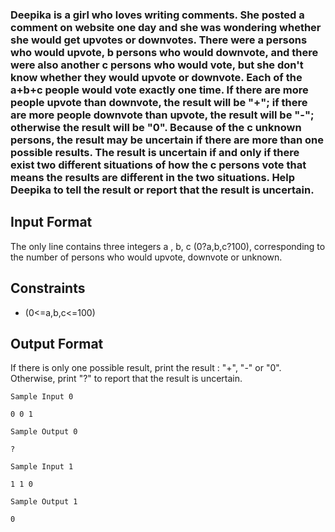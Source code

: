 ### Deepika is a girl who loves writing comments. She posted a comment on website one day and she was wondering whether she would get upvotes or downvotes. There were a persons who would upvote, b persons who would downvote, and there were also another c persons who would vote, but she don't know whether they would upvote or downvote. Each of the a+b+c people would vote exactly one time. If there are more people upvote than downvote, the result will be "+"; if there are more people downvote than upvote, the result will be "-"; otherwise the result will be "0". Because of the c unknown persons, the result may be uncertain if there are more than one possible results. The result is uncertain if and only if there exist two different situations of how the c persons vote that means the results are different in the two situations. Help Deepika to tell the result or report that the result is uncertain.

## Input Format

The only line contains three integers a , b, c (0?a,b,c?100), corresponding to the number of persons who would upvote, downvote or unknown.

## Constraints

- (0<=a,b,c<=100)

## Output Format

If there is only one possible result, print the result : "+", "-" or "0". Otherwise, print "?" to report that the result is uncertain.
````
Sample Input 0

0 0 1

Sample Output 0

?
````

````
Sample Input 1

1 1 0

Sample Output 1

0
````